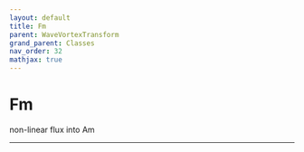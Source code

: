 ```yaml
---
layout: default
title: Fm
parent: WaveVortexTransform
grand_parent: Classes
nav_order: 32
mathjax: true
---
```


#  Fm

non-linear flux into Am


---

